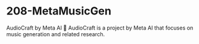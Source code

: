 # 208-MetaMusicGen
AudioCraft by Meta AI 🎵  AudioCraft is a project by Meta AI that focuses on music generation and related research.
